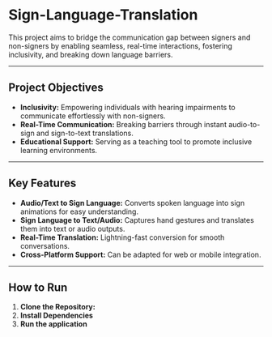 # **Sign-Language-Translation**

This project aims to bridge the communication gap between signers and non-signers by enabling seamless, real-time interactions, fostering inclusivity, and breaking down language barriers.

---

## **Project Objectives**  
- **Inclusivity:** Empowering individuals with hearing impairments to communicate effortlessly with non-signers.  
- **Real-Time Communication:** Breaking barriers through instant audio-to-sign and sign-to-text translations.  
- **Educational Support:** Serving as a teaching tool to promote inclusive learning environments.  

---

## **Key Features**  
- **Audio/Text to Sign Language:** Converts spoken language into sign animations for easy understanding.  
- **Sign Language to Text/Audio:** Captures hand gestures and translates them into text or audio outputs.  
- **Real-Time Translation:** Lightning-fast conversion for smooth conversations.  
- **Cross-Platform Support:** Can be adapted for web or mobile integration.  

---

## **How to Run**  
1. **Clone the Repository:**  
2. **Install Dependencies**
3. **Run the application**
